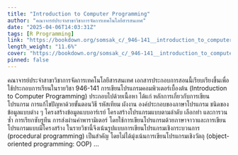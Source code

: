 ```yaml
---
title: "Introduction to Computer Programming"
author: "คณาจารย์ประจำสาขาวิชาการจัดการเทคโนโลยีสารสนเทศ"
date: "2025-04-06T14:03:31Z"
tags: [R Programming]
link: "https://bookdown.org/somsak_c/_946-141__introduction_to_computer_programming/"
length_weight: "11.6%"
cover: "https://bookdown.org/somsak_c/_946-141__introduction_to_computer_programming/cover.png"
pinned: false
---
```


คณาจารย์ประจำสาขาวิชาการจัดการเทคโนโลยีสารสนเทศ เอกสารประกอบการสอนนี้เรียบเรียงขึ้นเพื่อใช้ประกอบการเรียนในรายวิชา 946-141 การเขียนโปรแกรมคอมพิวเตอร์เบื้องต้น (Introduction to Computer Programming) ประกอบไปด้วยเนื้อหา ได้แก่ หลักการเกี่ยวกับการเขียนโปรแกรม การแก้ไขปัญหาด้วยขั้นตอนวิธี รหัสเทียม ผังงาน องค์ประกอบของภาษาโปรแกรม ชนิดของข้อมูลแบบต่าง ๆ โครงสร้างข้อมูลแบบอาร์เรย์ โครงสร้างโปรแกรมแบบตามลำดับ เลือกทำ และการวนซ้ำ การเรียกซับรูทีน การส่งผ่านค่าพารามิเตอร์ โดยใช้การเขียนโปรแกรมด้วยภาษาจาวาและการเขียนโปรแกรมแบบมีโครงสร้าง ในรายวิชานี้จึงเน้นรูปแบบการเขียนโปรแกรมเชิงกระบวนการ (procedural programming) เป็นสำคัญ โดยไม่ได้มุ่งเน้นการเขียนโปรแกรมเชิงวัตถุ (object-oriented programming: OOP) ...
